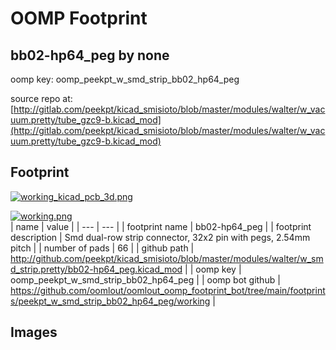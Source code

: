 # OOMP Footprint  
## bb02-hp64_peg  by none  
  
oomp key: oomp_peekpt_w_smd_strip_bb02_hp64_peg  
  
source repo at: [http://gitlab.com/peekpt/kicad_smisioto/blob/master/modules/walter/w_vacuum.pretty/tube_gzc9-b.kicad_mod](http://gitlab.com/peekpt/kicad_smisioto/blob/master/modules/walter/w_vacuum.pretty/tube_gzc9-b.kicad_mod)  
## Footprint  
  
[![working_kicad_pcb_3d.png](working_kicad_pcb_3d_600.png)](working_kicad_pcb_3d.png)  
  
[![working.png](working_600.png)](working.png)  
| name | value | 
| --- | --- | 
| footprint name | bb02-hp64_peg | 
| footprint description | Smd dual-row strip connector, 32x2 pin with pegs, 2.54mm pitch | 
| number of pads | 66 | 
| github path | http://github.com/peekpt/kicad_smisioto/blob/master/modules/walter/w_smd_strip.pretty/bb02-hp64_peg.kicad_mod | 
| oomp key | oomp_peekpt_w_smd_strip_bb02_hp64_peg | 
| oomp bot github | https://github.com/oomlout/oomlout_oomp_footprint_bot/tree/main/footprints/peekpt_w_smd_strip_bb02_hp64_peg/working | 
## Images  

